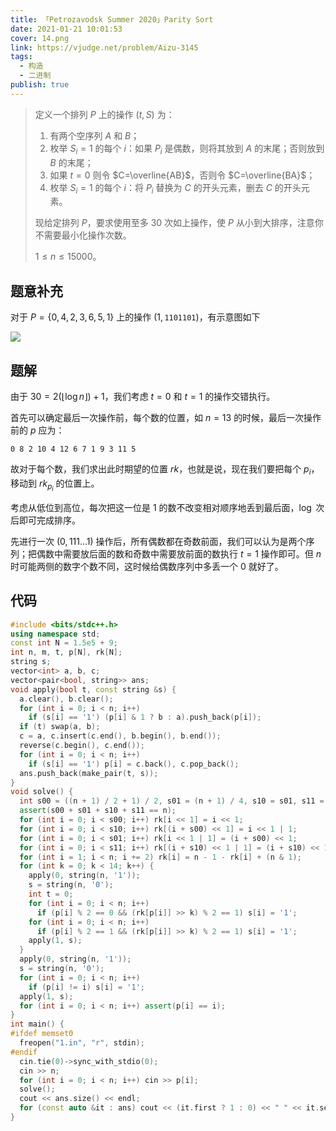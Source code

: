 ```yaml
---
title: 「Petrozavodsk Summer 2020」Parity Sort
date: 2021-01-21 10:01:53
cover: 14.png
link: https://vjudge.net/problem/Aizu-3145
tags:
  - 构造
  - 二进制
publish: true
---
```


> 定义一个排列 $P$ 上的操作 $(t,S)$ 为：
>
> 1. 有两个空序列 $A$ 和 $B$；
> 2. 枚举 $S_i=1$ 的每个 $i$：如果 $P_i$ 是偶数，则将其放到 $A$ 的末尾；否则放到 $B$ 的末尾；
> 3. 如果 $t=0$ 则令 $C=\overline{AB}$，否则令 $C=\overline{BA}$；
> 4. 枚举 $S_i=1$ 的每个 $i$：将 $P_i$ 替换为 $C$ 的开头元素，删去 $C$ 的开头元素。
>
> 现给定排列 $P$，要求使用至多 $30$ 次如上操作，使 $P$ 从小到大排序，注意你不需要最小化操作次数。
>
> $1\le n\le 15000$。
>

<!-- more -->

## 题意补充

对于 $P=\{0,4,2,3,6,5,1\}$ 上的操作 $(1,\texttt{1101101})$，有示意图如下

<img src="https://static.memset0.cn/img/v6/2024/02/11/bULc9hpa.png" style="max-width: 30em">

## 题解

由于 $30=2\left(\left\lfloor\log n\right\rfloor\right)+1$，我们考虑 $t=0$ 和 $t=1$ 的操作交错执行。
  
首先可以确定最后一次操作前，每个数的位置，如 $n=13$ 的时候，最后一次操作前的 $p$ 应为：

```plain
0 8 2 10 4 12 6 7 1 9 3 11 5
```

故对于每个数，我们求出此时期望的位置 $rk$，也就是说，现在我们要把每个 $p_i$，移动到 $rk_{p_i}$ 的位置上。

考虑从低位到高位，每次把这一位是 $1$ 的数不改变相对顺序地丢到最后面，$\log$ 次后即可完成排序。

先进行一次 $(0,111\ldots 1)$ 操作后，所有偶数都在奇数前面，我们可以认为是两个序列；把偶数中需要放后面的数和奇数中需要放前面的数执行 $t=1$ 操作即可。但 $n$ 时可能两侧的数字个数不同，这时候给偶数序列中多丢一个 $0$ 就好了。

## 代码

```cpp
#include <bits/stdc++.h>
using namespace std;
const int N = 1.5e5 + 9;
int n, m, t, p[N], rk[N];
string s;
vector<int> a, b, c;
vector<pair<bool, string>> ans;
void apply(bool t, const string &s) {
  a.clear(), b.clear();
  for (int i = 0; i < n; i++)
    if (s[i] == '1') (p[i] & 1 ? b : a).push_back(p[i]);
  if (t) swap(a, b);
  c = a, c.insert(c.end(), b.begin(), b.end());
  reverse(c.begin(), c.end());
  for (int i = 0; i < n; i++)
    if (s[i] == '1') p[i] = c.back(), c.pop_back();
  ans.push_back(make_pair(t, s));
}
void solve() {
  int s00 = ((n + 1) / 2 + 1) / 2, s01 = (n + 1) / 4, s10 = s01, s11 = n / 2 - s10;
  assert(s00 + s01 + s10 + s11 == n);
  for (int i = 0; i < s00; i++) rk[i << 1] = i << 1;
  for (int i = 0; i < s10; i++) rk[(i + s00) << 1] = i << 1 | 1;
  for (int i = 0; i < s01; i++) rk[i << 1 | 1] = (i + s00) << 1;
  for (int i = 0; i < s11; i++) rk[(i + s10) << 1 | 1] = (i + s10) << 1 | 1;
  for (int i = 1; i < n; i += 2) rk[i] = n - 1 - rk[i] + (n & 1);
  for (int k = 0; k < 14; k++) {
    apply(0, string(n, '1'));
    s = string(n, '0');
    int t = 0;
    for (int i = 0; i < n; i++)
      if (p[i] % 2 == 0 && (rk[p[i]] >> k) % 2 == 1) s[i] = '1';
    for (int i = 0; i < n; i++)
      if (p[i] % 2 == 1 && (rk[p[i]] >> k) % 2 == 1) s[i] = '1';
    apply(1, s);
  }
  apply(0, string(n, '1'));
  s = string(n, '0');
  for (int i = 0; i < n; i++)
    if (p[i] != i) s[i] = '1';
  apply(1, s);
  for (int i = 0; i < n; i++) assert(p[i] == i);
}
int main() {
#ifdef memset0
  freopen("1.in", "r", stdin);
#endif
  cin.tie(0)->sync_with_stdio(0);
  cin >> n;
  for (int i = 0; i < n; i++) cin >> p[i];
  solve();
  cout << ans.size() << endl;
  for (const auto &it : ans) cout << (it.first ? 1 : 0) << " " << it.second << endl;
}
```


